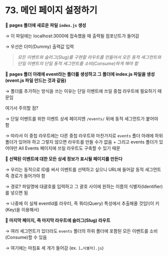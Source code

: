 # 73. 메인 페이지 설정하기

📌 **pages 폴더에 새로운 파일 `index.js` 생성**

→ 이 파일에는 localhost:3000에 접속했을 때 출력될 컴포넌트가 들어감

→ 우선은 더미(Dummy) 출력값 입력

> _모든 이벤트와 슬러그(Slug)를 구현할 라우트를 만들어서 모든 동적 세그먼트와 단일 이벤트의 단일 동적 세그먼트를 소비(Consume)하게 해야 함_

📌 **pages 폴더 아래에 event라는 폴더를 생성하고 그 폴더에 index.js 파일을 생성
(event.js 파일 만드는 것과 같음)**

→ 폴더를 추가하는 방식을 쓰는 이유는 단일 이벤트에 쓰일 중첩 라우트에 필요하기 때문임

여기서 주의할 점?

→ 단일 이벤트를 위한 이벤트 상세 페이지엔 `/events/` 뒤에 동적 세그먼트가 붙어야 함

→ 따라서 이 중첩 라우트에는 다른 중첩 라우트와 마찬가지로 `events` 폴더 아래에 하위 폴더가 있어야 하고 그렇지 않으면 라우트를 만들 수가 없음 + 그리고 events 폴더가 있어야만 All Events 페이지에 쓰일 라우트도 구축할 수 있기 때문

**📌 선택된 이벤트에 대한 모든 상세 정보가 표시될 페이지를 만든다**

→ 우리는 동적으로 ID를 써서 이벤트를 선택하고 싶으니 URL에 들어갈 동적 세그먼트 즉 경로가 들어가야 함

→ 경로? 파일명에 대괄호를 입력하고 그 괄호 사이에 원하는 이름의 식별자(Identifier)를 넣으면 됨

→ 나중에 이 실제 eventId를 라우터, 즉 쿼리(Query) 특성에서 추출해올 것임!(이 키(Key)을 이용해서)

**📌 마지막 페이지, 즉 마지막 라우트에 슬러그(Slug) 라우트**

→ 여러 세그먼트가 있더라도 `events` 폴더의 하위 폴더에 포함된 모든 이벤트를 소비(Consume)할 수 있음

→ 여기에는 마침표 세 개가 들어감 (ex. `[…식별자].js`)
